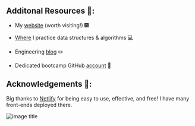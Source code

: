## Additonal Resources :blue_heart::

 - My [website](https://mikebarberry.com) (worth visiting!) :fireworks:  

 - [Where](https://leetcode.com/Mbarberry/) I practice data structures & algorithms  :computer:  

 - Engineering [blog](https://mikebarberry.medium.com/)  :pencil2:  

 - Dedicated bootcamp GitHub [account](https://github.com/MikeBarberry-Flatiron) :couple:
   
## Acknowledgements :pray::
Big thanks to [Netlify](https://www.netlify.com/) for being easy to use, effective, and free! I have many front-ends deployed there.


![image title](http://blogs.agu.org/geospace/files/2016/01/5565696408_9849980bdb_o.jpg)
